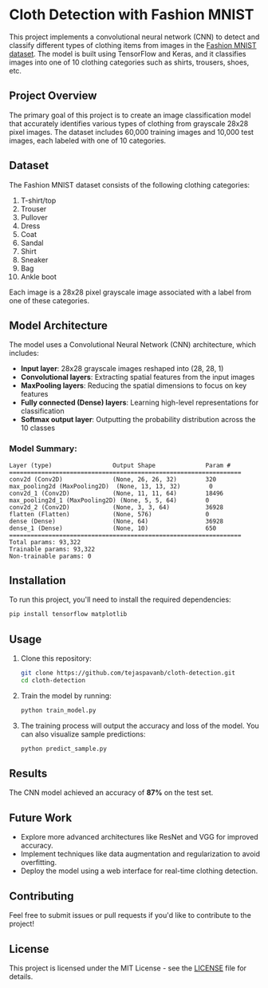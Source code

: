 
# Cloth Detection with Fashion MNIST

This project implements a convolutional neural network (CNN) to detect and classify different types of clothing items from images in the [Fashion MNIST dataset](https://github.com/zalandoresearch/fashion-mnist). The model is built using TensorFlow and Keras, and it classifies images into one of 10 clothing categories such as shirts, trousers, shoes, etc.

## Project Overview

The primary goal of this project is to create an image classification model that accurately identifies various types of clothing from grayscale 28x28 pixel images. The dataset includes 60,000 training images and 10,000 test images, each labeled with one of 10 categories.

## Dataset

The Fashion MNIST dataset consists of the following clothing categories:

1. T-shirt/top
2. Trouser
3. Pullover
4. Dress
5. Coat
6. Sandal
7. Shirt
8. Sneaker
9. Bag
10. Ankle boot

Each image is a 28x28 pixel grayscale image associated with a label from one of these categories.

## Model Architecture

The model uses a Convolutional Neural Network (CNN) architecture, which includes:

- **Input layer**: 28x28 grayscale images reshaped into (28, 28, 1)
- **Convolutional layers**: Extracting spatial features from the input images
- **MaxPooling layers**: Reducing the spatial dimensions to focus on key features
- **Fully connected (Dense) layers**: Learning high-level representations for classification
- **Softmax output layer**: Outputting the probability distribution across the 10 classes

### Model Summary:
```plaintext
Layer (type)                 Output Shape              Param #
=================================================================
conv2d (Conv2D)              (None, 26, 26, 32)        320
max_pooling2d (MaxPooling2D)  (None, 13, 13, 32)        0
conv2d_1 (Conv2D)            (None, 11, 11, 64)        18496
max_pooling2d_1 (MaxPooling2D) (None, 5, 5, 64)        0
conv2d_2 (Conv2D)            (None, 3, 3, 64)          36928
flatten (Flatten)            (None, 576)               0
dense (Dense)                (None, 64)                36928
dense_1 (Dense)              (None, 10)                650
=================================================================
Total params: 93,322
Trainable params: 93,322
Non-trainable params: 0
```

## Installation

To run this project, you'll need to install the required dependencies:

```bash
pip install tensorflow matplotlib
```

## Usage

1. Clone this repository:

   ```bash
   git clone https://github.com/tejaspavanb/cloth-detection.git
   cd cloth-detection
   ```

2. Train the model by running:

   ```bash
   python train_model.py
   ```

3. The training process will output the accuracy and loss of the model. You can also visualize sample predictions:

   ```bash
   python predict_sample.py
   ```

## Results

The CNN model achieved an accuracy of **87%** on the test set. 

## Future Work

- Explore more advanced architectures like ResNet and VGG for improved accuracy.
- Implement techniques like data augmentation and regularization to avoid overfitting.
- Deploy the model using a web interface for real-time clothing detection.

## Contributing

Feel free to submit issues or pull requests if you'd like to contribute to the project!

## License

This project is licensed under the MIT License - see the [LICENSE](LICENSE) file for details.
